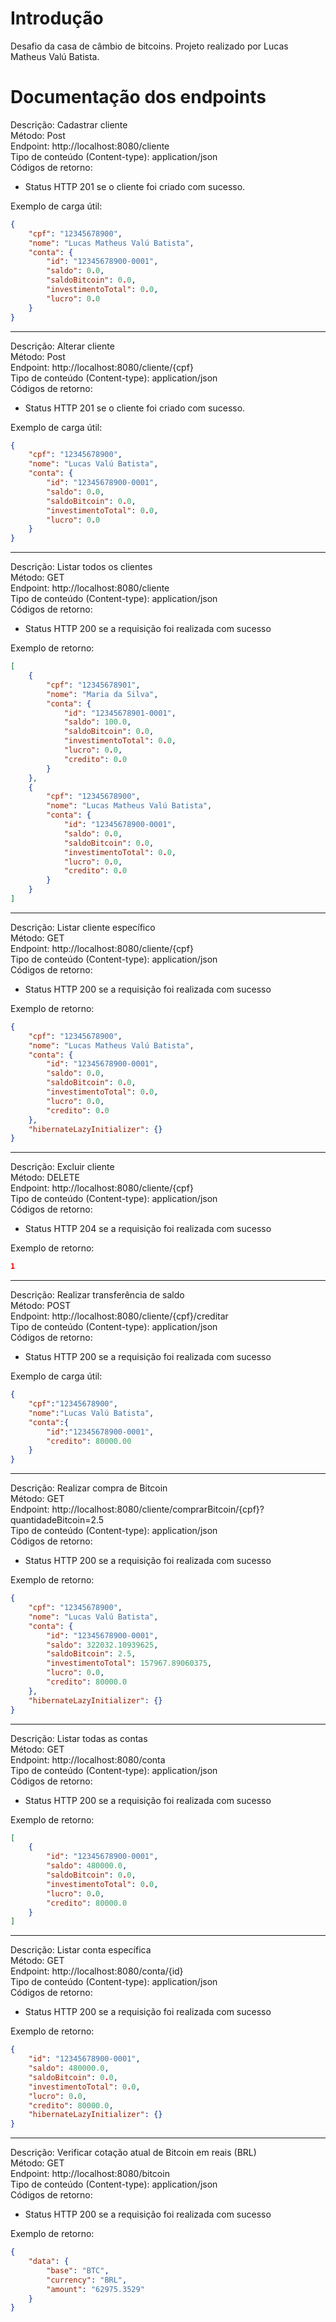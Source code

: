 # Introdução
Desafio da casa de câmbio de bitcoins.
Projeto realizado por Lucas Matheus Valú Batista. 

# Documentação dos endpoints

Descrição: Cadastrar cliente  
Método: Post  
Endpoint: http://localhost:8080/cliente  
Tipo de conteúdo (Content-type): application/json  
Códigos de retorno:
- Status HTTP 201 se o cliente foi criado com sucesso.

Exemplo de carga útil:
```json
{
    "cpf": "12345678900",
    "nome": "Lucas Matheus Valú Batista",
    "conta": {
        "id": "12345678900-0001",
        "saldo": 0.0,
        "saldoBitcoin": 0.0,
        "investimentoTotal": 0.0,
        "lucro": 0.0
    }
}
```

---

Descrição: Alterar cliente  
Método: Post  
Endpoint: http://localhost:8080/cliente/{cpf}  
Tipo de conteúdo (Content-type): application/json  
Códigos de retorno:
- Status HTTP 201 se o cliente foi criado com sucesso.

Exemplo de carga útil:
```json
{
    "cpf": "12345678900",
    "nome": "Lucas Valú Batista",
    "conta": {
        "id": "12345678900-0001",
        "saldo": 0.0,
        "saldoBitcoin": 0.0,
        "investimentoTotal": 0.0,
        "lucro": 0.0
    }
}
```

---

Descrição: Listar todos os clientes  
Método: GET  
Endpoint: http://localhost:8080/cliente  
Tipo de conteúdo (Content-type): application/json  
Códigos de retorno:
- Status HTTP 200 se a requisição foi realizada com sucesso

Exemplo de retorno:
```json
[
    {
        "cpf": "12345678901",
        "nome": "Maria da Silva",
        "conta": {
            "id": "12345678901-0001",
            "saldo": 100.0,
            "saldoBitcoin": 0.0,
            "investimentoTotal": 0.0,
            "lucro": 0.0,
            "credito": 0.0
        }
    },
    {
        "cpf": "12345678900",
        "nome": "Lucas Matheus Valú Batista",
        "conta": {
            "id": "12345678900-0001",
            "saldo": 0.0,
            "saldoBitcoin": 0.0,
            "investimentoTotal": 0.0,
            "lucro": 0.0,
            "credito": 0.0
        }
    }
]
```

---

Descrição: Listar cliente específico  
Método: GET  
Endpoint: http://localhost:8080/cliente/{cpf}  
Tipo de conteúdo (Content-type): application/json  
Códigos de retorno:
- Status HTTP 200 se a requisição foi realizada com sucesso

Exemplo de retorno:
```json
{
    "cpf": "12345678900",
    "nome": "Lucas Matheus Valú Batista",
    "conta": {
        "id": "12345678900-0001",
        "saldo": 0.0,
        "saldoBitcoin": 0.0,
        "investimentoTotal": 0.0,
        "lucro": 0.0,
        "credito": 0.0
    },
    "hibernateLazyInitializer": {}
}
```

---

Descrição:  Excluir cliente  
Método: DELETE  
Endpoint: http://localhost:8080/cliente/{cpf}  
Tipo de conteúdo (Content-type): application/json  
Códigos de retorno:
- Status HTTP 204 se a requisição foi realizada com sucesso

Exemplo de retorno:
```json
1
```

---

Descrição: Realizar transferência de saldo  
Método: POST  
Endpoint: http://localhost:8080/cliente/{cpf}/creditar  
Tipo de conteúdo (Content-type): application/json  
Códigos de retorno:
- Status HTTP 200 se a requisição foi realizada com sucesso

Exemplo de carga útil:
```json
{
    "cpf":"12345678900",
    "nome":"Lucas Valú Batista",
    "conta":{
        "id":"12345678900-0001",
        "credito": 80000.00
    }
}
```

---

Descrição: Realizar compra de Bitcoin  
Método: GET  
Endpoint: http://localhost:8080/cliente/comprarBitcoin/{cpf}?quantidadeBitcoin=2.5  
Tipo de conteúdo (Content-type): application/json  
Códigos de retorno:
- Status HTTP 200 se a requisição foi realizada com sucesso

Exemplo de retorno:
```json
{
    "cpf": "12345678900",
    "nome": "Lucas Valú Batista",
    "conta": {
        "id": "12345678900-0001",
        "saldo": 322032.10939625,
        "saldoBitcoin": 2.5,
        "investimentoTotal": 157967.89060375,
        "lucro": 0.0,
        "credito": 80000.0
    },
    "hibernateLazyInitializer": {}
}
```

---


Descrição: Listar todas as contas  
Método: GET  
Endpoint: http://localhost:8080/conta  
Tipo de conteúdo (Content-type): application/json  
Códigos de retorno:
- Status HTTP 200 se a requisição foi realizada com sucesso

Exemplo de retorno:
```json
[
    {
        "id": "12345678900-0001",
        "saldo": 480000.0,
        "saldoBitcoin": 0.0,
        "investimentoTotal": 0.0,
        "lucro": 0.0,
        "credito": 80000.0
    }
]
```

---

Descrição: Listar conta específica  
Método: GET  
Endpoint: http://localhost:8080/conta/{id}  
Tipo de conteúdo (Content-type): application/json  
Códigos de retorno:
- Status HTTP 200 se a requisição foi realizada com sucesso

Exemplo de retorno:
```json
{
    "id": "12345678900-0001",
    "saldo": 480000.0,
    "saldoBitcoin": 0.0,
    "investimentoTotal": 0.0,
    "lucro": 0.0,
    "credito": 80000.0,
    "hibernateLazyInitializer": {}
}
```

---

Descrição: Verificar cotação atual de Bitcoin em reais (BRL)  
Método: GET  
Endpoint: http://localhost:8080/bitcoin  
Tipo de conteúdo (Content-type): application/json  
Códigos de retorno:  
- Status HTTP 200 se a requisição foi realizada com sucesso 

Exemplo de retorno:
```json
{
    "data": {
        "base": "BTC",
        "currency": "BRL",
        "amount": "62975.3529"
    }
}
```
